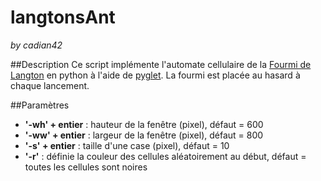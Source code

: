 # langtonsAnt
*by cadian42*

##Description
Ce script implémente l'automate cellulaire de la [Fourmi de Langton](https://fr.wikipedia.org/wiki/Fourmi_de_Langton)
en python à l'aide de [pyglet](https://bitbucket.org/pyglet/pyglet/wiki/Home). La fourmi est placée au hasard à chaque lancement.

##Paramètres
- **'-wh' + entier** : hauteur de la fenêtre (pixel), défaut = 600
- **'-ww' + entier** : largeur de la fenêtre (pixel), défaut = 800
- **'-s' + entier** : taille d'une case (pixel), défaut = 10
- **'-r'** : définie la couleur des cellules aléatoirement au début, défaut = toutes les cellules sont noires

